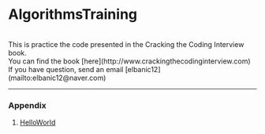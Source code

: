 # AlgorithmsTraining
<br>
This is practice the code presented in the Cracking the Coding Interview book.<br>
You can find the book [here](http://www.crackingthecodinginterview.com)<br>
If you have question, send an email [elbanic12](mailto:elbanic12@naver.com)

---
### Appendix

1. [HelloWorld](https://github.com/elbanic/AlgorithmsTraining/blob/master/src/HelloWorld.java)